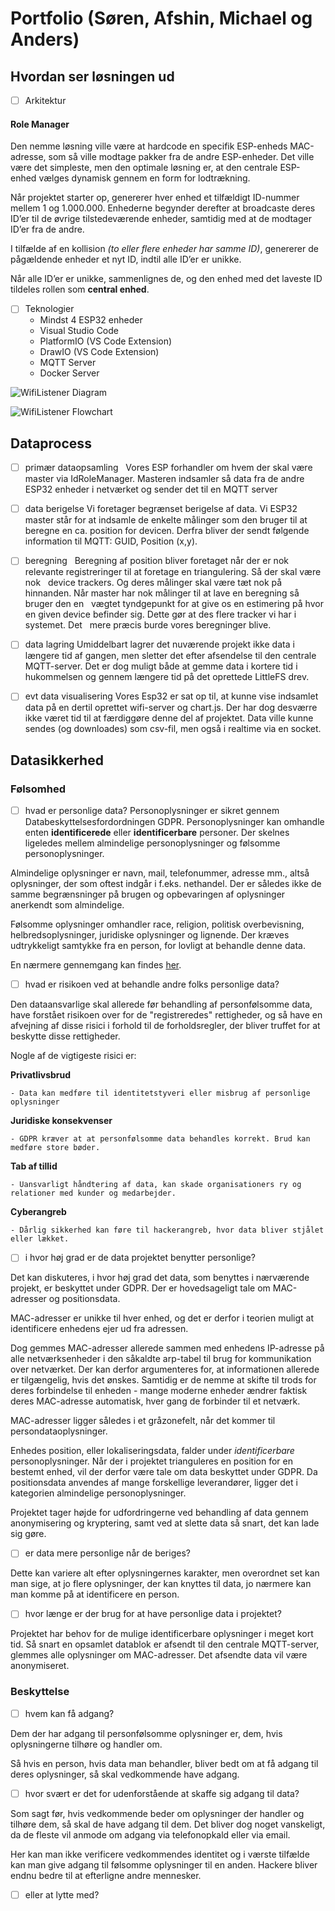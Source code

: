 # Portfolio (Søren, Afshin, Michael og Anders)

## Hvordan ser løsningen ud
- [ ] Arkitektur

#### Role Manager
Den nemme løsning ville være at hardcode en specifik ESP-enheds MAC-adresse, som så ville modtage pakker fra de andre ESP-enheder. Det ville være det simpleste, men den optimale løsning er, at den centrale ESP-enhed vælges dynamisk gennem en form for lodtrækning.

Når projektet starter op, genererer hver enhed et tilfældigt ID-nummer mellem 1 og 1.000.000. Enhederne begynder derefter at broadcaste deres ID’er til de øvrige tilstedeværende enheder, samtidig med at de modtager ID’er fra de andre.

I tilfælde af en kollision *(to eller flere enheder har samme ID)*, genererer de pågældende enheder et nyt ID, indtil alle ID’er er unikke.

Når alle ID’er er unikke, sammenlignes de, og den enhed med det laveste ID tildeles rollen som **central enhed**.

- [ ] Teknologier
  - Mindst 4 ESP32 enheder
  - Visual Studio Code
  - PlatformIO (VS Code Extension)
  - DrawIO (VS Code Extension)
  - MQTT Server
  - Docker Server

![WifiListener Diagram](./diagrams/WiFiSnifferDiagram_export.png)

![WifiListener Flowchart](./diagrams/WiFiSnifferFlowchart_export.png)

## Dataprocess
- [ ] primær dataopsamling
  Vores ESP forhandler om hvem der skal være master via IdRoleManager. Masteren indsamler så data fra de andre ESP32 enheder i netværket
  og sender det til en MQTT server 

- [ ] data berigelse
  Vi foretager begrænset berigelse af data. Vi ESP32 master står for at indsamle de enkelte målinger som den bruger til at
  beregne en ca. position for devicen. Derfra bliver der sendt følgende information til MQTT: GUID, Position (x,y).

- [ ] beregning
  Beregning af position bliver foretaget når der er nok relevante registreringer til at foretage en triangulering. Så der skal være nok
  device trackers. Og deres målinger skal være tæt nok på hinnanden. Når master har nok målinger til at lave en beregning så bruger den en
  vægtet tyndgepunkt for at give os en estimering på hvor en given device befinder sig. Dette gør at des flere tracker vi har i systemet. Det
  mere præcis burde vores beregninger blive.

- [ ] data lagring
Umiddelbart lagrer det nuværende projekt ikke data i længere tid af gangen, men sletter det efter afsendelse til den centrale MQTT-server. Det er dog muligt både at gemme data i kortere tid i hukommelsen og gennem længere tid på det oprettede LittleFS drev.

- [ ] evt data visualisering
Vores Esp32 er sat op til, at kunne vise indsamlet data på en dertil oprettet wifi-server og chart.js. Der har dog desværre ikke været tid til at færdiggøre denne del af projektet. Data ville kunne sendes (og downloades) som csv-fil, men også i realtime via en socket.

## Datasikkerhed

### Følsomhed
  - [ ] hvad er personlige data?
  Personoplysninger er sikret gennem Databeskyttelsesfordordningen GDPR. Personoplysninger kan omhandle enten __identificerede__ eller __identificerbare__ personer. Der skelnes ligeledes mellem almindelige personoplysninger og følsomme personoplysninger.

  Almindelige oplysninger er navn, mail, telefonummer, adresse mm., altså oplysninger, der som oftest indgår i f.eks. nethandel. Der er således ikke de samme begrænsninger på brugen og opbevaringen af oplysninger anerkendt som almindelige.

  Følsomme oplysninger omhandler race, religion, politisk overbevisning, helbredsoplysninger, juridiske oplysninger og lignende. Der kræves udtrykkeligt samtykke fra en person, for lovligt at behandle denne data.
  
  En nærmere gennemgang kan findes [her](https://gdpr.dk/persondataforordningen/hvad-er-personoplysninger/).


  - [ ] hvad er risikoen ved at behandle andre folks personlige data?

  Den dataansvarlige skal allerede før behandling af personfølsomme data, have forstået risikoen over for de "registreredes" rettigheder, og så have en afvejning af disse risici i forhold til de forholdsregler, der bliver truffet for at beskytte disse rettigheder. 

  Nogle af de vigtigeste risici er: 

  **Privatlivsbrud**

    - Data kan medføre til identitetstyveri eller misbrug af personlige oplysninger

  **Juridiske konsekvenser**

    - GDPR kræver at at personfølsomme data behandles korrekt. Brud kan medføre store bøder.
  
  **Tab af tillid**

    - Uansvarligt håndtering af data, kan skade organisationers ry og relationer med kunder og medarbejder.
  
  **Cyberangreb**

    - Dårlig sikkerhed kan føre til hackerangreb, hvor data bliver stjålet eller lækket. 

  - [ ] i hvor høj grad er de data projektet benytter personlige?
  
  Det kan diskuteres, i hvor høj grad det data, som benyttes i nærværende projekt, er beskyttet under GDPR. Der er hovedsageligt tale om MAC-adresser og positionsdata. 
  
  MAC-adresser er unikke til hver enhed, og det er derfor i teorien muligt at identificere enhedens ejer ud fra adressen. 
  
  Dog gemmes MAC-adresser allerede sammen med enhedens IP-adresse på alle netværksenheder i den såkaldte arp-tabel til brug for kommunikation over netværket. Der kan derfor argumenteres for, at informationen allerede er tilgængelig, hvis det ønskes. Samtidig er de nemme at skifte til trods for deres forbindelse til enheden - mange moderne enheder ændrer faktisk deres MAC-adresse automatisk, hver gang de forbinder til et netværk.
  
  MAC-adresser ligger således i et gråzonefelt, når det kommer til persondataoplysninger.

  Enhedes position, eller lokaliseringsdata, falder under _identificerbare_ personoplysninger. Når der i projektet trianguleres en position for en bestemt enhed, vil der derfor være tale om data beskyttet under GDPR. Da positionsdata anvendes af mange forskellige leverandører, ligger det i kategorien almindelige personoplysninger.

  Projektet tager højde for udfordringerne ved behandling af data gennem anonymisering og kryptering, samt ved at slette data så snart, det kan lade sig gøre. 

  - [ ] er data mere personlige når de beriges?

  Dette kan variere alt efter oplysningernes karakter, men overordnet set kan man sige, at jo flere oplysninger, der kan knyttes til data, jo nærmere kan man komme på at identificere en person.

  - [ ] hvor længe er der brug for at have personlige data i projektet?

  Projektet har behov for de mulige identificerbare oplysninger i meget kort tid. Så snart en opsamlet datablok er afsendt til den centrale MQTT-server, glemmes alle oplysninger om MAC-adresser. Det afsendte data vil være anonymiseret.

### Beskyttelse
  - [ ] hvem kan få adgang?

  Dem der har adgang til personfølsomme oplysninger er, dem, hvis oplysningerne tilhøre og handler om. 

  Så hvis en person, hvis data man behandler, bliver bedt om at få adgang til deres oplysninger, så skal vedkommende have adgang. 

  - [ ] hvor svært er det for udenforstående at skaffe sig adgang til data?

  Som sagt før, hvis vedkommende beder om oplysninger der handler og tilhøre dem, så skal de have adgang til dem. Det bliver dog noget vanskeligt, da de fleste vil anmode om adgang via telefonopkald eller via email. 
  
  Her kan man ikke verificere vedkommendes identitet og i værste tilfælde kan man give adgang til følsomme oplysninger til en anden. Hackere bliver endnu bedre til at efterligne andre mennesker.

  - [ ] eller at lytte med?
